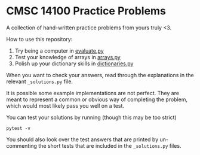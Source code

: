 # CMSC 14100 Practice Problems

A collection of hand-written practice problems from yours truly <3.

How to use this repository:

1. Try being a computer in [evaluate.py](/evaluate.py)
2. Test your knowledge of arrays in [arrays.py](/arrays.py)
3. Polish up your dictionary skills in [dictionaries.py](/dictionaries.py)

When you want to check your answers, read through the explanations in the relevant `_solutions.py` file.

It is possible some example implementations are not perfect. They are meant to represent a common or obvious way of completing the problem, which would most likely pass you well on a test.

You can test your solutions by running (though this may be too strict)
```
pytest -v
```

You should also look over the test answers that are printed by un-commenting the short tests that are included in the `_solutions.py` files.